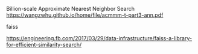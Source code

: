 
Billion-scale Approximate Nearest Neighbor Search https://wangzwhu.github.io/home/file/acmmm-t-part3-ann.pdf


faiss

https://engineering.fb.com/2017/03/29/data-infrastructure/faiss-a-library-for-efficient-similarity-search/


